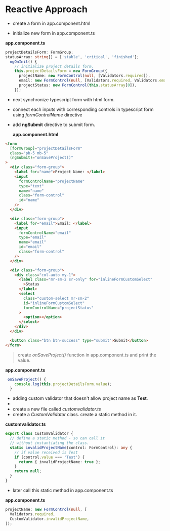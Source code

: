 # Reactive Approach

- create a form in app.component.html

- initialize new form in app.component.ts

**app.component.ts**

```typescript
projectDetailsForm: FormGroup;
statusArray: string[] = ['stable', 'critical', 'finished'];
  ngOnInit() {
    // initialize project details form,
    this.projectDetailsForm = new FormGroup({
      projectName: new FormControl(null, [Validators.required]),
      email: new FormControl(null, [Validators.required, Validators.email]),
      projectStatus: new FormControl(this.statusArray[0]),
    });
```

- next synchronize typescript form with html form.
- connect each inputs with corresponding controls in typescript form using _formControlName_ directive
- add **ngSubmit** directive to submit form.

  **app.component.html**

```html
<form
  [formGroup]="projectDetailsForm"
  class="pb-5 mb-5"
  (ngSubmit)="onSaveProject()"
>
  <div class="form-group">
    <label for="name">Project Name: </label>
    <input
      formControlName="projectName"
      type="text"
      name="name"
      class="form-control"
      id="name"
    />
  </div>

  <div class="form-group">
    <label for="email">Email: </label>
    <input
      formControlName="email"
      type="email"
      name="email"
      id="email"
      class="form-control"
    />
  </div>

  <div class="form-group">
    <div class="col-auto my-1">
      <label class="mr-sm-2 sr-only" for="inlineFormCustomSelect"
        >Status
      </label>
      <select
        class="custom-select mr-sm-2"
        id="inlineFormCustomSelect"
        formControlName="projectStatus"
      >
        <option></option>
      </select>
    </div>
  </div>

  <button class="btn btn-success" type="submit">Submit</button>
</form>
```

> create _onSaveProject()_ function in app.component.ts
> and print the value.

**app.component.ts**

```typescript
 onSaveProject() {
    console.log(this.projectDetailsForm.value);
  }
```

- adding custom validator that doesn't allow project name as **Test**.
-
- create a new file called _customvalidator.ts_
- create a _CustomValidator_ class. create a static method in it.

**customvalidator.ts**

```typescript
export class CustomValidator {
  // define a static method - so can call it
  // without instantiating the class.
  static invalidProjectName(control: FormControl): any {
    // if value received is Test
    if (control.value === 'Test') {
      return { invalidProjectName: true };
    }
    return null;
  }
}
```

- later call this static method in app.component.ts

**app.component.ts**

```typescript
projectName: new FormControl(null, [
  Validators.required,
  CustomValidator.invalidProjectName,
]);
```
